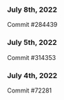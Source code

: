 ### July 8th, 2022

Commit #284439

### July 5th, 2022

Commit #314353


### July 4th, 2022

Commit #72281
